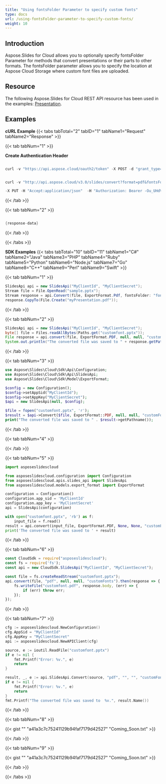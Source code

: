 ```yaml
---
title: "Using fontsFolder Parameter to specify custom fonts"
type: docs
url: /using-fontsFolder-parameter-to-specify-custom-fonts/
weight: 10
---
```


## **Introduction**
Aspose.Slides for Cloud allows you to optionally specify fontsFolder Parameter for methods that convert presentations or their parts to other formats. The fontsFolder parameter allows you to specify the location at Aspose Cloud Storage where custom font files are uploaded.
## **Resource**
The following Aspose.Slides for Cloud REST API resource has been used in the examples: [Presentation](https://apireference.aspose.cloud/slides/#!/SlidesDocument/SlidesDocument_PostSlidesSplit).
## **Examples**
**cURL Example**
{{< tabs tabTotal="2" tabID="1" tabName1="Request" tabName2="Response" >}}

{{< tab tabNum="1" >}}

**Create Authentication Header**

```java

curl -v "https://api.aspose.cloud/oauth2/token" -X POST -d "grant_type=client_credentials&client_id=78946fb4-3bd4-4d3e-b309-f9e2ff9ac6f9&client_secret=b125f13bf6b76ed81ee990142d84119"-H "Content-Type: application/x-www-form-urlencoded"-H "Accept: application/json"

```

```java

curl -v "http://api.aspose.cloud/v3.0/slides/convert?format=pdf&fontsFolder=fonts" --data-binary @sample.pptx

-X PUT -H "Accept:application/json"  -H "Authorization: Bearer -Ou_UHdVStdZldtjaeFUAowQ3x2KLlSHd5ovZfDtZqpgdC6FLlalPmO8VJ58HXp8sgGhLqMqlnzEzIF2fEhEyJ3D7xzaw_c8cAuk3qoag3g7bghMHw_pe_RTxxJ9r04R9YAGFbbAcoU1ddPvrPz0e1FSakagM42Ie2eA8D1MyBVJ1D-RZJrfebPePuOLvR_hOD8Doqk5SBi_j-efODJK_PmGUxj0onOrUUx8Tj_GuUKrG6DcBnpl84_UykdOP87IeHnT2_NZCHQIgOY0vtfW6AUGfP9jO5W1mBS_q3lthTDRMg2LuZ6s0r9MKlwVJ_n7sn3TUCrr8kGmUB3k0mL0rrd5TSKm7yjx8hhjap43PlFhwk-r9g7guWsuFLoeDqPa4JNJ1NFM54qQvgWKCp5oDj4dZfbc7qhfIelNh1gW4VYwfmgz"

```

{{< /tab >}}

{{< tab tabNum="2" >}}

```java

{response-data}

```

{{< /tab >}}

{{< /tabs >}}

**SDK Examples**
{{< tabs tabTotal="10" tabID="11" tabName1="C#" tabName2="Java" tabName3="PHP" tabName4="Ruby" tabName5="Python" tabName6="Node.js" tabName7="Go" tabName8="C++" tabName9="Perl" tabName9="Swift" >}}

{{< tab tabNum="1" >}}

```csharp
SlidesApi api = new SlidesApi("MyClientId", "MyClientSecret");
Stream file = File.OpenRead("sample.pptx");
Stream response = api.Convert(file, ExportFormat.Pdf, fontsFolder: "fonts");
response.CopyTo(File.Create("myPresentation.pdf"));
```

{{< /tab >}}

{{< tab tabNum="2" >}}

```java
SlidesApi api = new SlidesApi("MyClientId", "MyClientSecret");
byte[] file = Files.readAllBytes(Paths.get("customfont.pptx"));
File response = api.convert(file, ExportFormat.PDF, null, null, "customFonts", null, null);
System.out.println("The converted file was saved to " + response.getPath());
```

{{< /tab >}}

{{< tab tabNum="3" >}}

```php
use Aspose\Slides\Cloud\Sdk\Api\Configuration;
use Aspose\Slides\Cloud\Sdk\Api\SlidesApi;
use Aspose\Slides\Cloud\Sdk\Model\ExportFormat;

$config = new Configuration();
$config->setAppSid("MyClientId");
$config->setAppKey("MyClientSecret");
$api = new SlidesApi(null, $config);

$file = fopen("customfont.pptx", 'r');
$result = $api->Convert($file, ExportFormat::PDF, null, null, "customFonts");
print("The converted file was saved to " . $result->getPathname());
```

{{< /tab >}}

{{< tab tabNum="4" >}}

{{< /tab >}}

{{< tab tabNum="5" >}}

```python
import asposeslidescloud

from asposeslidescloud.configuration import Configuration
from asposeslidescloud.apis.slides_api import SlidesApi
from asposeslidescloud.models.export_format import ExportFormat

configuration = Configuration()
configuration.app_sid = 'MyClientId'
configuration.app_key = 'MyClientSecret'
api = SlidesApi(configuration)

with open("customfont.pptx", 'rb') as f:
    input_file = f.read()
result = api.convert(input_file, ExportFormat.PDF, None, None, "customFonts")
print('The converted file was saved to ' + result)
```

{{< /tab >}}

{{< tab tabNum="6" >}}

```javascript
const CloudSdk = require("asposeslidescloud");
const fs = require('fs');
const api = new CloudSdk.SlidesApi("MyClientId", "MyClientSecret");

const file = fs.createReadStream("customfont.pptx");
api.convert(file, "pdf", null, null, "customFonts").then(response => {
    fs.writeFile("customfont.pdf", response.body, (err) => {
        if (err) throw err;
    });
});
```

{{< /tab >}}

{{< tab tabNum="7" >}}

```go
cfg := asposeslidescloud.NewConfiguration()
cfg.AppSid = "MyClientId"
cfg.AppKey = "MyClientSecret"
api := asposeslidescloud.NewAPIClient(cfg)

source, e := ioutil.ReadFile("customfont.pptx")
if e != nil {
    fmt.Printf("Error: %v.", e)
    return
}

result, _, e := api.SlidesApi.Convert(source, "pdf", "", "", "customFonts", nil, nil)
if e != nil {
    fmt.Printf("Error: %v.", e)
    return
}
fmt.Printf("The converted file was saved to  %v.", result.Name())
```

{{< /tab >}}

{{< tab tabNum="8" >}}

{{< gist "" "a41a3c7c75241129b94faf7179d42527" "Coming_Soon.txt" >}}

{{< /tab >}}

{{< tab tabNum="9" >}}

{{< gist "" "a41a3c7c75241129b94faf7179d42527" "Coming_Soon.txt" >}}

{{< /tab >}}

{{< /tabs >}}
